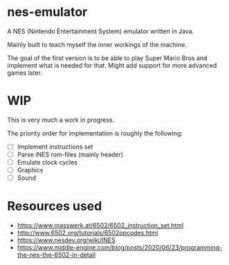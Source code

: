 # nes-emulator

A NES (Nintendo Entertainment System) emulator written in Java.

Mainly built to teach myself the inner workings of the machine.

The goal of the first version is to be able to play Super Mario Bros and implement what is needed for that. Might add support for more advanced games later.

# WIP

This is very much a work in progress.

The priority order for implementation is roughly the following:
- [ ] Implement instructions set
- [ ] Parse iNES rom-files (mainly header)
- [ ] Emulate clock cycles
- [ ] Graphics
- [ ] Sound

# Resources used

* https://www.masswerk.at/6502/6502_instruction_set.html
* http://www.6502.org/tutorials/6502opcodes.html
* https://www.nesdev.org/wiki/INES
* https://www.middle-engine.com/blog/posts/2020/06/23/programming-the-nes-the-6502-in-detail
